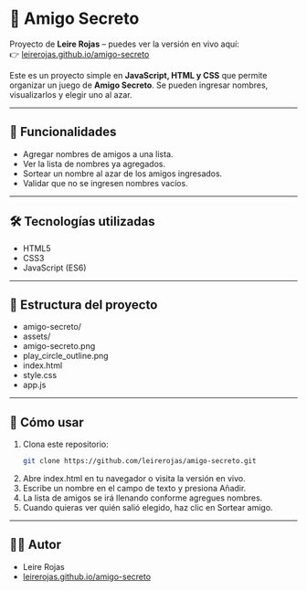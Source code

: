 # 🎁 Amigo Secreto

Proyecto de **Leire Rojas** – puedes ver la versión en vivo aquí:  
👉 [leirerojas.github.io/amigo-secreto](https://leirerojas.github.io/amigo-secreto/)

Este es un proyecto simple en **JavaScript, HTML y CSS** que permite organizar un juego de **Amigo Secreto**. Se pueden ingresar nombres, visualizarlos y elegir uno al azar.

---

## 🚀 Funcionalidades

- Agregar nombres de amigos a una lista.
- Ver la lista de nombres ya agregados.
- Sortear un nombre al azar de los amigos ingresados.
- Validar que no se ingresen nombres vacíos.

---

## 🛠 Tecnologías utilizadas

- HTML5  
- CSS3  
- JavaScript (ES6)

---

## 📂 Estructura del proyecto

- amigo-secreto/
- assets/
- amigo-secreto.png
- play_circle_outline.png
- index.html
- style.css
- app.js

---

## 📖 Cómo usar

1. Clona este repositorio:  
   ```bash
   git clone https://github.com/leirerojas/amigo-secreto.git
2. Abre index.html en tu navegador o visita la versión en vivo.
3. Escribe un nombre en el campo de texto y presiona Añadir.
4. La lista de amigos se irá llenando conforme agregues nombres.
5. Cuando quieras ver quién salió elegido, haz clic en Sortear amigo.

---

## 👩‍💻 Autor

- Leire Rojas
- [leirerojas.github.io/amigo-secreto](https://leirerojas.github.io/amigo-secreto/)
  

